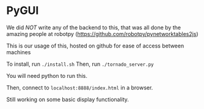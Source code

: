 # PyGUI

We did *NOT* write any of the backend to this, that was all done by the amazing people at robotpy
(https://github.com/robotpy/pynetworktables2js)

This is our usage of this, hosted on github for ease of access between machines

To install, run `./install.sh`
Then, run `./tornado_server.py`

You will need python to run this.

Then, connect to `localhost:8888/index.html` in a browser.

Still working on some basic display functionality.
